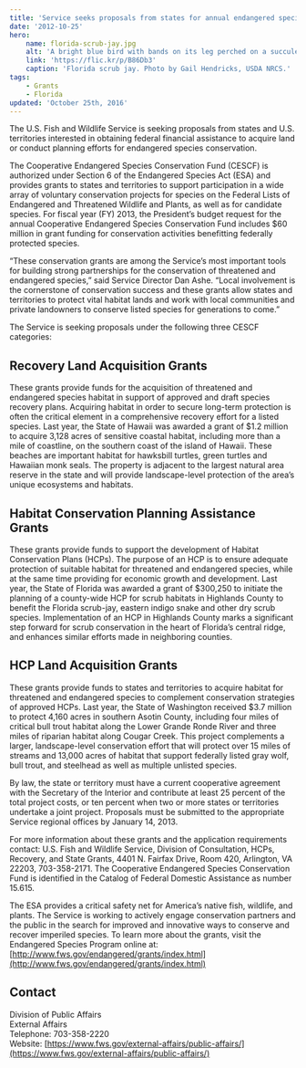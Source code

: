 ```yaml
---
title: 'Service seeks proposals from states for annual endangered species grants'
date: '2012-10-25'
hero:
    name: florida-scrub-jay.jpg
    alt: 'A bright blue bird with bands on its leg perched on a succulent shrub.'
    link: 'https://flic.kr/p/B86Db3'
    caption: 'Florida scrub jay. Photo by Gail Hendricks, USDA NRCS.'
tags:
    - Grants
    - Florida
updated: 'October 25th, 2016'
---
```


The U.S. Fish and Wildlife Service is seeking proposals from states and U.S. territories interested in obtaining federal financial assistance to acquire land or conduct planning efforts for endangered species conservation.  

The Cooperative Endangered Species Conservation Fund (CESCF) is authorized under Section 6 of the Endangered Species Act (ESA) and provides grants to states and territories to support participation in a wide array of voluntary conservation projects for species on the Federal Lists of Endangered and Threatened Wildlife and Plants, as well as for candidate species. For fiscal year (FY) 2013, the President’s budget request for the annual Cooperative Endangered Species Conservation Fund includes $60 million in grant funding for conservation activities benefitting federally protected species.  

“These conservation grants are among the Service’s most important tools for building strong partnerships for the conservation of threatened and endangered species,” said Service Director Dan Ashe. “Local involvement is the cornerstone of conservation success and these grants allow states and territories to protect vital habitat lands and work with local communities and private landowners to conserve listed species for generations to come.”  

The Service is seeking proposals under the following three CESCF categories:  

## Recovery Land Acquisition Grants

These grants provide funds for the acquisition of threatened and endangered species habitat in support of approved and draft species recovery plans. Acquiring habitat in order to secure long-term protection is often the critical element in a comprehensive recovery effort for a listed species. Last year, the State of Hawaii was awarded a grant of $1.2 million to acquire 3,128 acres of sensitive coastal habitat, including more than a mile of coastline, on the southern coast of the island of Hawaii. These beaches are important habitat for hawksbill turtles, green turtles and Hawaiian monk seals. The property is adjacent to the largest natural area reserve in the state and will provide landscape-level protection of the area’s unique ecosystems and habitats.  

## Habitat Conservation Planning Assistance Grants

These grants provide funds to support the development of Habitat Conservation Plans (HCPs). The purpose of an HCP is to ensure adequate protection of suitable habitat for threatened and endangered species, while at the same time providing for economic growth and development. Last year, the State of Florida was awarded a grant of $300,250 to initiate the planning of a county-wide HCP for scrub habitats in Highlands County to benefit the Florida scrub-jay, eastern indigo snake and other dry scrub species. Implementation of an HCP in Highlands County marks a significant step forward for scrub conservation in the heart of Florida’s central ridge, and enhances similar efforts made in neighboring counties.  

## HCP Land Acquisition Grants

These grants provide funds to states and territories to acquire habitat for threatened and endangered species to complement conservation strategies of approved HCPs. Last year, the State of Washington received $3.7 million to protect 4,160 acres in southern Asotin County, including four miles of critical bull trout habitat along the Lower Grande Ronde River and three miles of riparian habitat along Cougar Creek. This project complements a larger, landscape-level conservation effort that will protect over 15 miles of streams and 13,000 acres of habitat that support federally listed gray wolf, bull trout, and steelhead as well as multiple unlisted species.  

By law, the state or territory must have a current cooperative agreement with the Secretary of the Interior and contribute at least 25 percent of the total project costs, or ten percent when two or more states or territories undertake a joint project. Proposals must be submitted to the appropriate Service regional offices by January 14, 2013.  

For more information about these grants and the application requirements contact: U.S. Fish and Wildlife Service, Division of Consultation, HCPs, Recovery, and State Grants, 4401 N. Fairfax Drive, Room 420, Arlington, VA 22203, 703-358-2171\. The Cooperative Endangered Species Conservation Fund is identified in the Catalog of Federal Domestic Assistance as number 15.615.  

The ESA provides a critical safety net for America’s native fish, wildlife, and plants. The Service is working to actively engage conservation partners and the public in the search for improved and innovative ways to conserve and recover imperiled species. To learn more about the grants, visit the Endangered Species Program online at: [http://www.fws.gov/endangered/grants/index.html](http://www.fws.gov/endangered/grants/index.html)

## Contact

Division of Public Affairs  
External Affairs  
Telephone: 703-358-2220  
Website: [https://www.fws.gov/external-affairs/public-affairs/](https://www.fws.gov/external-affairs/public-affairs/)
